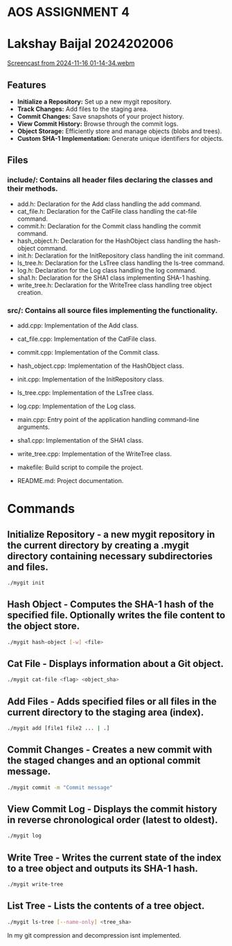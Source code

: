 # AOS ASSIGNMENT 4
# Lakshay Baijal 2024202006

[Screencast from 2024-11-16 01-14-34.webm](https://github.com/user-attachments/assets/237dd371-d331-47dd-9267-9a87e3dfd8ae)

## Features

- **Initialize a Repository:** Set up a new mygit repository.
- **Track Changes:** Add files to the staging area.
- **Commit Changes:** Save snapshots of your project history.
- **View Commit History:** Browse through the commit logs.
- **Object Storage:** Efficiently store and manage objects (blobs and trees).
- **Custom SHA-1 Implementation:** Generate unique identifiers for objects.

## Files 
### include/: Contains all header files declaring the classes and their methods.

- add.h: Declaration for the Add class handling the add command.
- cat_file.h: Declaration for the CatFile class handling the cat-file command.
- commit.h: Declaration for the Commit class handling the commit command.
- hash_object.h: Declaration for the HashObject class handling the hash-object command.
- init.h: Declaration for the InitRepository class handling the init command.
- ls_tree.h: Declaration for the LsTree class handling the ls-tree command.
- log.h: Declaration for the Log class handling the log command.
- sha1.h: Declaration for the SHA1 class implementing SHA-1 hashing.
- write_tree.h: Declaration for the WriteTree class handling tree object creation.

### src/: Contains all source files implementing the functionality.

- add.cpp: Implementation of the Add class.
- cat_file.cpp: Implementation of the CatFile class.
- commit.cpp: Implementation of the Commit class.
- hash_object.cpp: Implementation of the HashObject class.
- init.cpp: Implementation of the InitRepository class.
- ls_tree.cpp: Implementation of the LsTree class.
- log.cpp: Implementation of the Log class.
- main.cpp: Entry point of the application handling command-line arguments.
- sha1.cpp: Implementation of the SHA1 class.
- write_tree.cpp: Implementation of the WriteTree class.
- makefile: Build script to compile the project.

- README.md: Project documentation.

# Commands
## Initialize Repository - a new mygit repository in the current directory by creating a .mygit directory containing necessary subdirectories and files.
```bash
./mygit init
```
## Hash Object - Computes the SHA-1 hash of the specified file. Optionally writes the file content to the object store.
```bash
./mygit hash-object [-w] <file>
```
## Cat File - Displays information about a Git object.
```bash
./mygit cat-file <flag> <object_sha>
```
## Add Files - Adds specified files or all files in the current directory to the staging area (index).
```bash
./mygit add [file1 file2 ... | .]
```

## Commit Changes - Creates a new commit with the staged changes and an optional commit message.
```bash
./mygit commit -m "Commit message"
```

## View Commit Log - Displays the commit history in reverse chronological order (latest to oldest).
```bash
./mygit log
```

## Write Tree - Writes the current state of the index to a tree object and outputs its SHA-1 hash.
```bash
./mygit write-tree
```

## List Tree - Lists the contents of a tree object.
```bash
./mygit ls-tree [--name-only] <tree_sha>
```
In my git compression and decompression isnt implemented.




